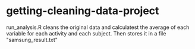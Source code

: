 getting-cleaning-data-project
=============================

run_analysis.R cleans the original data and calculatest the average of each variable for each activity and each subject. Then stores it in a file "samsung_result.txt"
